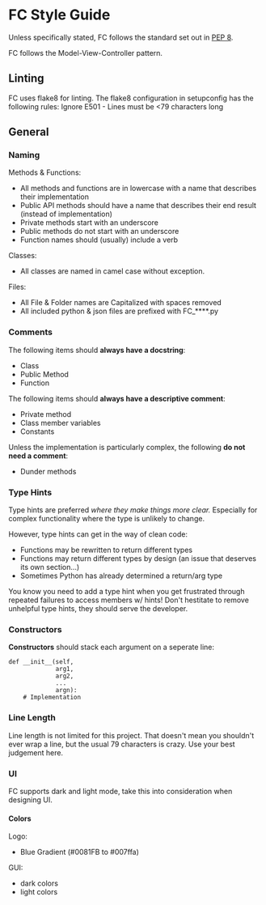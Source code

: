# FC Style Guide
Unless specifically stated, FC follows the standard set out in [PEP 8](https://peps.python.org/pep-0008/#introduction).

FC follows the Model-View-Controller pattern.

## Linting
FC uses flake8 for linting. The flake8 configuration in setupconfig has the following rules:
Ignore E501 - Lines must be <79 characters long

## General
### Naming
Methods & Functions:
- All methods and functions are in lowercase with a name that describes their implementation
- Public API methods should have a name that describes their end result (instead of implementation)
- Private methods start with an underscore
- Public methods do not start with an underscore
- Function names should (usually) include a verb

Classes:
- All classes are named in camel case without exception.

Files:
- All File & Folder names are Capitalized with spaces removed
- All included python & json files are prefixed with FC_****.py

### Comments
The following items should **always have a docstring**:
- Class
- Public Method
- Function

The following items should **always have a descriptive comment**:
- Private method
- Class member variables
- Constants

Unless the implementation is particularly complex, the following **do not need a comment**:
- Dunder methods

### Type Hints
Type hints are preferred *where they make things more clear.* Especially for complex functionality where the type is unlikely to change.

However, type hints can get in the way of clean code: 
- Functions may be rewritten to return different types
- Functions may return different types by design (an issue that deserves its own section...) 
- Sometimes Python has already determined a return/arg type

You know you need to add a type hint when you get frustrated through repeated failures to access members w/ hints! Don't hestitate to remove unhelpful type hints, they should serve the developer.

### Constructors
**Constructors** should stack each argument on a seperate line:
```
def __init__(self,
             arg1,
             arg2,
             ...
             argn):
    # Implementation
```

### Line Length
Line length is not limited for this project. That doesn't mean you shouldn't ever wrap a line, but the usual 79 characters is crazy. Use your best judgement here.

### UI
FC supports dark and light mode, take this into consideration when designing UI.

#### Colors
Logo:
- Blue Gradient (\#0081FB to \#007ffa)

GUI:
- dark colors
- light colors